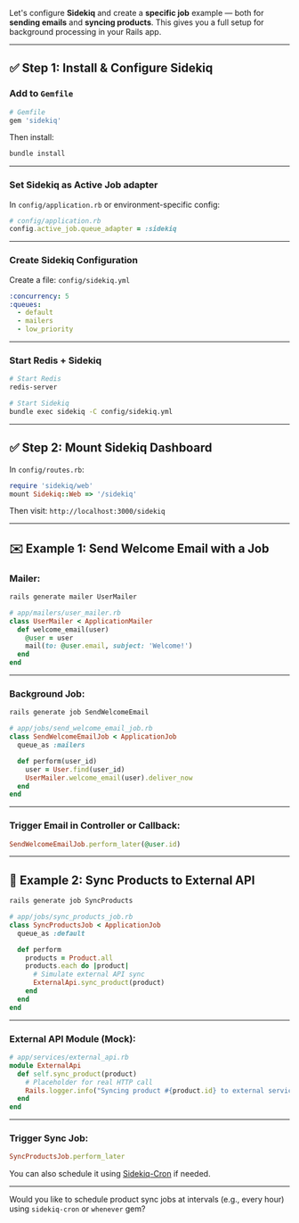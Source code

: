 Let's configure **Sidekiq** and create a **specific job** example — both for **sending emails** and **syncing products**. This gives you a full setup for background processing in your Rails app.

---

## ✅ Step 1: Install & Configure Sidekiq

### Add to `Gemfile`

```ruby
# Gemfile
gem 'sidekiq'
```

Then install:

```bash
bundle install
```

---

### Set Sidekiq as Active Job adapter

In `config/application.rb` or environment-specific config:

```ruby
# config/application.rb
config.active_job.queue_adapter = :sidekiq
```

---

### Create Sidekiq Configuration

Create a file: `config/sidekiq.yml`

```yaml
:concurrency: 5
:queues:
  - default
  - mailers
  - low_priority
```

---

### Start Redis + Sidekiq

```bash
# Start Redis
redis-server

# Start Sidekiq
bundle exec sidekiq -C config/sidekiq.yml
```

---

## ✅ Step 2: Mount Sidekiq Dashboard

In `config/routes.rb`:

```ruby
require 'sidekiq/web'
mount Sidekiq::Web => '/sidekiq'
```

Then visit: `http://localhost:3000/sidekiq`

---

## ✉️ Example 1: Send Welcome Email with a Job

### Mailer:

```bash
rails generate mailer UserMailer
```

```ruby
# app/mailers/user_mailer.rb
class UserMailer < ApplicationMailer
  def welcome_email(user)
    @user = user
    mail(to: @user.email, subject: 'Welcome!')
  end
end
```

---

### Background Job:

```bash
rails generate job SendWelcomeEmail
```

```ruby
# app/jobs/send_welcome_email_job.rb
class SendWelcomeEmailJob < ApplicationJob
  queue_as :mailers

  def perform(user_id)
    user = User.find(user_id)
    UserMailer.welcome_email(user).deliver_now
  end
end
```

---

### Trigger Email in Controller or Callback:

```ruby
SendWelcomeEmailJob.perform_later(@user.id)
```

---

## 🔄 Example 2: Sync Products to External API

```bash
rails generate job SyncProducts
```

```ruby
# app/jobs/sync_products_job.rb
class SyncProductsJob < ApplicationJob
  queue_as :default

  def perform
    products = Product.all
    products.each do |product|
      # Simulate external API sync
      ExternalApi.sync_product(product)
    end
  end
end
```

---

### External API Module (Mock):

```ruby
# app/services/external_api.rb
module ExternalApi
  def self.sync_product(product)
    # Placeholder for real HTTP call
    Rails.logger.info("Syncing product #{product.id} to external service.")
  end
end
```

---

### Trigger Sync Job:

```ruby
SyncProductsJob.perform_later
```

You can also schedule it using [Sidekiq-Cron](https://github.com/ondrejbartas/sidekiq-cron) if needed.

---

Would you like to schedule product sync jobs at intervals (e.g., every hour) using `sidekiq-cron` or `whenever` gem?
